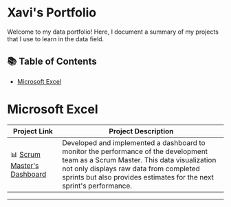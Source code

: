 # Xavi's Portfolio

Welcome to my data portfolio! Here, I document a summary of my projects that I use to learn in the data field.

## 📚 Table of Contents
- [Microsoft Excel](#microsoft-excel)

# Microsoft Excel

| Project Link | Project Description | 
|---|---|
| 📊 [Scrum Master's Dashboard](https://github.com/XaviVelasco/Scrum-Master-Excel-Dashboard) | Developed and implemented a dashboard to monitor the performance of the development team as a Scrum Master. This data visualization not only displays raw data from completed sprints but also provides estimates for the next sprint's performance. |

***
